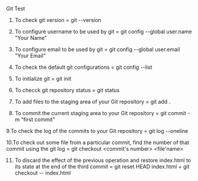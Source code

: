 Git Test

1. To check git version = git --version

2. To configure username to be used by git  = git config --global user.name "Your Name"

3. To configure email to be used by git  = git config --global user.email "Your Email"

4. To check the default git configurations  = git config --list

5. To initialize git  = git init

6. To checck git repository status   =  git status

7. To add files to the staging area of your Git repository  = git add .

8. To commit the current staging area to your Git repository  = git commit -m "first commit"

9.To check the log of the commits to your Git repository  = git log --oneline

10.To check out some file from a particular commit, find the number of that commit using the git log  = git checkout <commit's number> <file'name>

11. To discard the effect of the previous operation and restore index.html to its state at the end of the third commit  = git reset HEAD index.html + git checkout -- index.html

